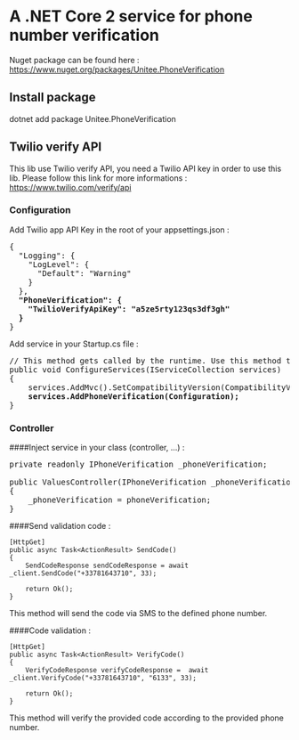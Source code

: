 # A .NET Core 2 service for phone number verification

Nuget package can be found here : https://www.nuget.org/packages/Unitee.PhoneVerification

## Install package

dotnet add package Unitee.PhoneVerification

## Twilio verify API

This lib use Twilio verify API, you need a Twilio API key in order to use this lib. Please follow this link for more informations : https://www.twilio.com/verify/api 

### Configuration

Add Twilio app API Key in the root of your appsettings.json :

<pre>
{
  "Logging": {
    "LogLevel": {
      "Default": "Warning"
    }
  },
  <b>"PhoneVerification": {
    "TwilioVerifyApiKey": "a5ze5rty123qs3df3gh"
  }</b>
}
</pre>

Add service in your Startup.cs file :
<pre>
// This method gets called by the runtime. Use this method to add services to the container.
public void ConfigureServices(IServiceCollection services)
{
    services.AddMvc().SetCompatibilityVersion(CompatibilityVersion.Version_2_1);
    <b>services.AddPhoneVerification(Configuration); </b>
}
</pre>
        
### Controller
####Inject service in your class (controller, ...) : 
<pre>
private readonly IPhoneVerification _phoneVerification;

public ValuesController(IPhoneVerification _phoneVerification)
{
    _phoneVerification = phoneVerification;
}
</pre>

####Send validation code : 
```
[HttpGet]
public async Task<ActionResult> SendCode()
{
    SendCodeResponse sendCodeResponse = await _client.SendCode("+33781643710", 33);
    
    return Ok();
}
```

This method will send the code via SMS to the defined phone number.

####Code validation :
```
[HttpGet]
public async Task<ActionResult> VerifyCode()
{
    VerifyCodeResponse verifyCodeResponse =  await _client.VerifyCode("+33781643710", "6133", 33);
    
    return Ok();
}
```

This method will verify the provided code according to the provided phone number.